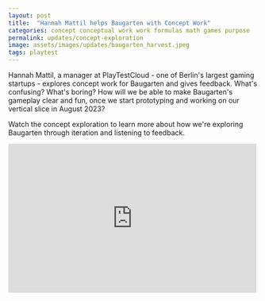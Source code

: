 ```yaml
---
layout: post
title:  "Hannah Mattil helps Baugarten with Concept Work"
categories: concept conceptual work work formulas math games purpose 
permalink: updates/concept-exploration
image: assets/images/updates/baugarten_harvest.jpeg
tags: playtest
---
```


Hannah Mattil, a manager at PlayTestCloud - one of Berlin's largest gaming startups - explores concept work for Baugarten and gives feedback. What's confusing? What's boring? How will we be able to make Baugarten's gameplay clear and fun, once we start prototyping and working on our vertical slice in August 2023? 

Watch the concept exploration to learn more about how we're exploring Baugarten through iteration and listening to feedback.

<iframe width="500" height="300" src="https://www.youtube.com/embed/X5riJDo2WQ4" title="YouTube video player" frameborder="0" allow="accelerometer; autoplay; clipboard-write; encrypted-media; gyroscope; picture-in-picture" allowfullscreen></iframe>

<br>
<br>
